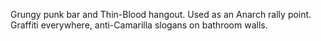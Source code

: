 Grungy punk bar and Thin-Blood hangout. Used as an Anarch rally point. Graffiti everywhere, anti-Camarilla slogans on bathroom walls.
